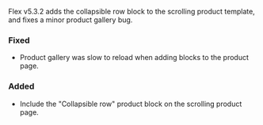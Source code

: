 Flex v5.3.2 adds the collapsible row block to the scrolling product template, and fixes a minor product gallery bug.

### Fixed

- Product gallery was slow to reload when adding blocks to the product page.

### Added

- Include the "Collapsible row" product block on the scrolling product page.
